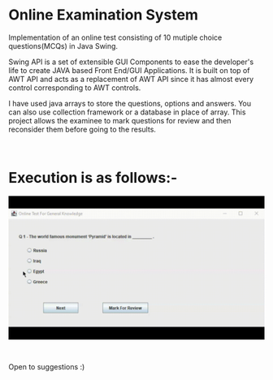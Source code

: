 # Online Examination System
Implementation of an online test consisting of 10 mutiple choice questions(MCQs) in Java Swing.


Swing API is a set of extensible GUI Components to ease the developer's life to create JAVA based Front End/GUI Applications. It is built on top of AWT API and acts as a replacement of AWT API since it has almost every control corresponding to AWT controls.

I have used java arrays to store the questions, options and answers. You can also use collection framework or a database in place of array.
This project allows the examinee to mark questions for review and then reconsider them before going to the results.

<br />

# Execution is as follows:-

<img align="center" alt="Execution" width=""
src="Execution.gif" />

<br />

Open to suggestions :)
